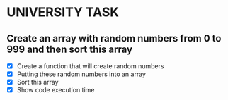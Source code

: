 #                                UNIVERSITY TASK

## Create an array with random numbers from 0 to 999 and then sort this array

-[x] Create a function that will create random numbers
-[x] Putting these random numbers into an array
-[x] Sort this array 
-[x] Show code execution time

